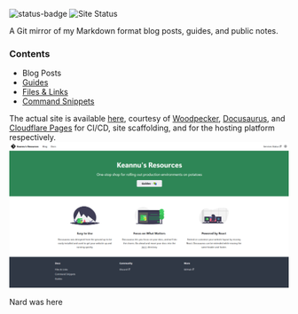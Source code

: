 ![status-badge](https://woodpecker.06222001.xyz/api/badges/1/status.svg)
![Site Status](https://stats.keannu5.duckdns.org/api/badge/122/status)

A Git mirror of my Markdown format blog posts, guides, and public notes.
### Contents
- Blog Posts 
- [Guides](docs/Guides/Guides.md)
- [Files & Links](docs/Files%20&%20Links/Files%20&%20Links.md)
- [Command Snippets](docs/Command%20Snippets/Command%20Snippets.md)

The actual site is available [here](https://blog.06222001.xyz), courtesy of [Woodpecker](https://woodpecker.06222001.xyz/repos/1), [Docusaurus](https://github.com/facebook/docusaurus), and [Cloudflare Pages](https://pages.cloudflare.com/) for CI/CD, site scaffolding, and for the hosting platform respectively.
![](_resources/README/6362558d697b5194e520d88cdab38fd6_MD5.jpeg)

Nard was here